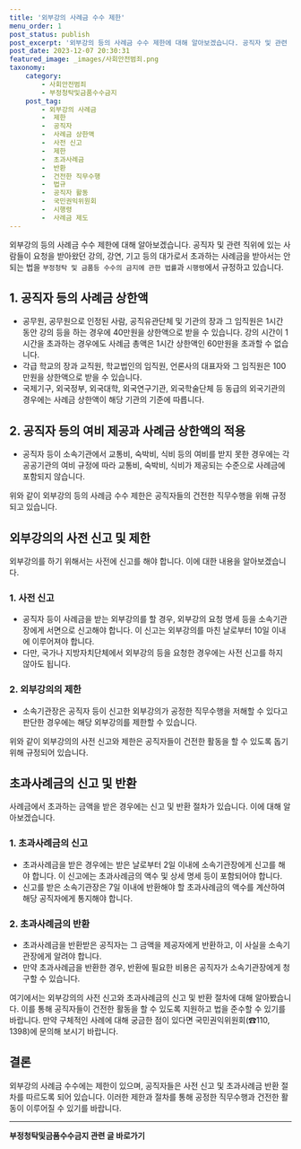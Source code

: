 ```yaml
---
title: '외부강의 사례금 수수 제한'
menu_order: 1
post_status: publish
post_excerpt: '외부강의 등의 사례금 수수 제한에 대해 알아보겠습니다. 공직자 및 관련 직위에 있는 사람들이 요청을 받아왔던 강의, 강연, 기고 등의 대가로서 초과하는 사례금을 받아서는 안 되는 법을  부정청탁 및 금품등 수수의 금지에 관한 법률 과  시행령 에서 규정하고 있습니다.'
post_date: 2023-12-07 20:30:31
featured_image: _images/사회안전범죄.png
taxonomy:
    category:
        - 사회안전범죄
        - 부정청탁및금품수수금지
    post_tag:
        - 외부강의 사례금
        -  제한
        -  공직자
        -  사례금 상한액
        -  사전 신고
        -  제한
        -  초과사례금
        -  반환
        -  건전한 직무수행
        -  법규
        -  공직자 활동
        -  국민권익위원회
        -  시행령
        -  사례금 제도
---
```



외부강의 등의 사례금 수수 제한에 대해 알아보겠습니다. 공직자 및 관련 직위에 있는 사람들이 요청을 받아왔던 강의, 강연, 기고 등의 대가로서 초과하는 사례금을 받아서는 안 되는 법을 `부정청탁 및 금품등 수수의 금지에 관한 법률`과 `시행령`에서 규정하고 있습니다.

## 1. 공직자 등의 사례금 상한액
- 공무원, 공무원으로 인정된 사람, 공직유관단체 및 기관의 장과 그 임직원은 1시간 동안 강의 등을 하는 경우에 40만원을 상한액으로 받을 수 있습니다. 강의 시간이 1시간을 초과하는 경우에도 사례금 총액은 1시간 상한액인 60만원을 초과할 수 없습니다.
- 각급 학교의 장과 교직원, 학교법인의 임직원, 언론사의 대표자와 그 임직원은 100만원을 상한액으로 받을 수 있습니다.
- 국제기구, 외국정부, 외국대학, 외국연구기관, 외국학술단체 등 동급의 외국기관의 경우에는 사례금 상한액이 해당 기관의 기준에 따릅니다.

## 2. 공직자 등의 여비 제공과 사례금 상한액의 적용
- 공직자 등이 소속기관에서 교통비, 숙박비, 식비 등의 여비를 받지 못한 경우에는 각 공공기관의 여비 규정에 따라 교통비, 숙박비, 식비가 제공되는 수준으로 사례금에 포함되지 않습니다.

위와 같이 외부강의 등의 사례금 수수 제한은 공직자들의 건전한 직무수행을 위해 규정되고 있습니다.

## 외부강의의 사전 신고 및 제한

외부강의를 하기 위해서는 사전에 신고를 해야 합니다. 이에 대한 내용을 알아보겠습니다.

### 1. 사전 신고
- 공직자 등이 사례금을 받는 외부강의를 할 경우, 외부강의 요청 명세 등을 소속기관장에게 서면으로 신고해야 합니다. 이 신고는 외부강의를 마친 날로부터 10일 이내에 이루어져야 합니다.
- 다만, 국가나 지방자치단체에서 외부강의 등을 요청한 경우에는 사전 신고를 하지 않아도 됩니다.

### 2. 외부강의의 제한
- 소속기관장은 공직자 등이 신고한 외부강의가 공정한 직무수행을 저해할 수 있다고 판단한 경우에는 해당 외부강의를 제한할 수 있습니다.

위와 같이 외부강의의 사전 신고와 제한은 공직자들이 건전한 활동을 할 수 있도록 돕기 위해 규정되어 있습니다.

## 초과사례금의 신고 및 반환

사례금에서 초과하는 금액을 받은 경우에는 신고 및 반환 절차가 있습니다. 이에 대해 알아보겠습니다.

### 1. 초과사례금의 신고
- 초과사례금을 받은 경우에는 받은 날로부터 2일 이내에 소속기관장에게 신고를 해야 합니다. 이 신고에는 초과사례금의 액수 및 상세 명세 등이 포함되어야 합니다.
- 신고를 받은 소속기관장은 7일 이내에 반환해야 할 초과사례금의 액수를 계산하여 해당 공직자에게 통지해야 합니다.

### 2. 초과사례금의 반환
- 초과사례금을 반환받은 공직자는 그 금액을 제공자에게 반환하고, 이 사실을 소속기관장에게 알려야 합니다.
- 만약 초과사례금을 반환한 경우, 반환에 필요한 비용은 공직자가 소속기관장에게 청구할 수 있습니다.

여기에서는 외부강의의 사전 신고와 초과사례금의 신고 및 반환 절차에 대해 알아봤습니다. 이를 통해 공직자들이 건전한 활동을 할 수 있도록 지원하고 법을 준수할 수 있기를 바랍니다. 만약 구체적인 사례에 대해 궁금한 점이 있다면 국민권익위원회(☎110, 1398)에 문의해 보시기 바랍니다.

## 결론

외부강의 사례금 수수에는 제한이 있으며, 공직자들은 사전 신고 및 초과사례금 반환 절차를 따르도록 되어 있습니다. 이러한 제한과 절차를 통해 공정한 직무수행과 건전한 활동이 이루어질 수 있기를 바랍니다.
<!-- wp:separator -->
<hr class="wp-block-separator has-alpha-channel-opacity"/>
<!-- /wp:separator -->

<!-- wp:group {"backgroundColor":"base","layout":{"type":"constrained"}} -->
<div class="wp-block-group has-base-background-color has-background"><!-- wp:paragraph {"align":"center","fontSize":"medium"} -->
<p class="has-text-align-center has-large-font-size"><strong>부정청탁및금품수수금지 관련 글 바로가기</strong></p>
<!-- /wp:paragraph -->


<!-- wp:latest-posts
{"categories":[{"id":31010,"count":19,"description":"","link":"https://uknowlaw.com/category/%eb%b6%80%ec%a0%95%ec%b2%ad%ed%83%81%eb%b0%8f%ea%b8%88%ed%92%88%ec%88%98%ec%88%98%ea%b8%88%ec%a7%80/","name":"부정청탁및금품수수금지","slug":"부정청탁및금품수수금지","taxonomy":"category","parent":0,"meta":[],"_links":{"self":[{"href":"https://uknowlaw.com/wp-json/wp/v2/categories/31010"}],"collection":[{"href":"https://uknowlaw.com/wp-json/wp/v2/categories"}],"about":[{"href":"https://uknowlaw.com/wp-json/wp/v2/taxonomies/category"}],"wp:post_type":[{"href":"https://uknowlaw.com/wp-json/wp/v2/posts?categories=31010"}],"curies":[{"name":"wp","href":"https://api.w.org/{rel}","templated":true}]}}],"postsToShow":100,"excerptLength":28,"postLayout":"grid","columns":2,"featuredImageAlign":"left","featuredImageSizeSlug":"large","fontSize":"small"} /--></div>
<!-- /wp:group -->